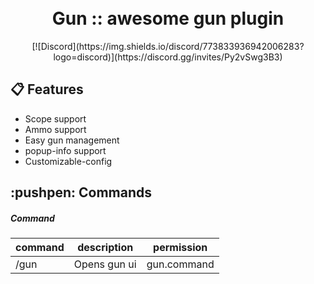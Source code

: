<a align="center" href="https://raw.githubusercontent.com/TeamBixby/Gun/master/assets/icon.png">      </a>
<h1 align="center"><br>Gun :: awesome gun plugin</h1>
<p align="center">[![Discord](https://img.shields.io/discord/773833936942006283?logo=discord)](https://discord.gg/invites/Py2vSwg3B3) </p>

## :clipboard: Features

* Scope support
* Ammo support
* Easy gun management
* popup-info support
* Customizable-config

## :pushpen: Commands

##### Command
|command|description|permission|
|---|---|---|
|/gun|Opens gun ui|gun.command|